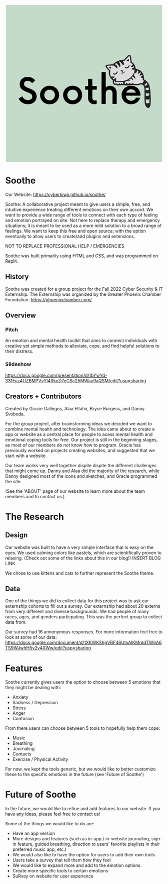 <p align="center">
   <img src="logo.png"/>
</p>


# Soothe

Our Website: https://cyberkiwii.github.io/soothe/

Soothe: A collaborative project meant to give users a simple, free, and intuitive experience treating different emotions on their own accord. We want to provide a wide range of tools to connect with each type of feeling and emotion portrayed on site. Not here to replace therapy and emergency situations; it is meant to be used as a more mild solution to a broad range of feelings. We want to keep this free and open source; with the option eventually to allow users to create/add plugins and extensions.

NOT TO REPLACE PROFESSIONAL HELP / EMERGENCIES

Soothe was built primarily using HTML and CSS, and was programmed on Replit.


## History

Soothe was created for a group project for the Fall 2022 Cyber Security & IT Externship. The Externship was organized by the Greater Phoenix Chamber Foundation. 
https://phoenixchamber.com/


## Overview

### Pitch
An emotion and mental health toolkit that aims to connect individuals with creative yet simple methods to alleviate, cope, and find helpful solutions to their distress.

### Slideshow 
https://docs.google.com/presentation/d/1bYwYd-331Fuz4UZBMPVvYI4RkuD7eGSc25MWau9aQSM/edit?usp=sharing


## Creators + Contributors

Created by Gracie Gallegos, Alaa Eltahir, Bryce Burgess, and Danny Svoboda.

For the group project, after brainstorming ideas we decided we want to combine mental health and technology. The idea came about to create a app or website as a central place for people to acess mental health and emotional coping tools for free. Our project is still in the beginning stages, as most of our members do not know how to program. Gracie has previously worked on projects creating websites, and suggested that we start with a website. 

Our team works very well together dispite dispite the different challenges that might come up. Danny and Alaa did the majority of the research, while Danny designed most of the icons and sketches, and Gracie programmed the site.

(See the 'ABOUT' page of our website to learn more about the team members and to contact us.)



# The Research

## Design

Our website was built to have a very simple interface that is easy on the eyes. We used calming colors like pastels, which are scientifically proven to relaxing. (Check out some of the links about this in our blog!) INSERT BLOG LINK 

We chose to use kittens and cats to further represent the Soothe theme. 

## Data

One of the things we did to collect data for this project was to ask our externship cohorts to fill out a survey. Our externship had about 20 externs from very different and diverse backgrounds. We had people of many races, ages, and genders particpating. This was the perfect group to collect data from.

Our survey had 16 annonymous responses. For more information feel free to look at some of our data: https://docs.google.com/document/d/1XKWKShgVBF46UtvAIKMrddTW6A6TS9WJwhH5y2y4XWw/edit?usp=sharing



# Features

Soothe currently gives users the option to choose between 5 emotions that they might be dealing with:
- Anxiety
- Sadness / Depression
- Stress
- Anger
- Confusion

From there users can choose between 5 tools to hopefully help them cope:
- Music
- Breathing
- Journaling
- Contacts
- Exercise / Physical Activity

For now, we kept the tools generic, but we would like to better customize these to the specific emotions in the future (see 'Future of Soothe')
  


# Future of Soothe

In the future, we would like to refine and add features to our website. If you have any ideas, please feel free to contact us!

Some of the things we would like to do are:
- Have an app version 
- More designs and features (such as in-app / in-website journaling, sign-in feature, guided breathing, direction to users' favorite playlists in their preferred music app, etc.)
- We would also like to have the option for users to add their own tools 
- Users take a survey that tell them how they feel
- We would like to expand more and add to the emotion options.
- Create more specific tools to certain emotions
- SuRvey on website for user experience

